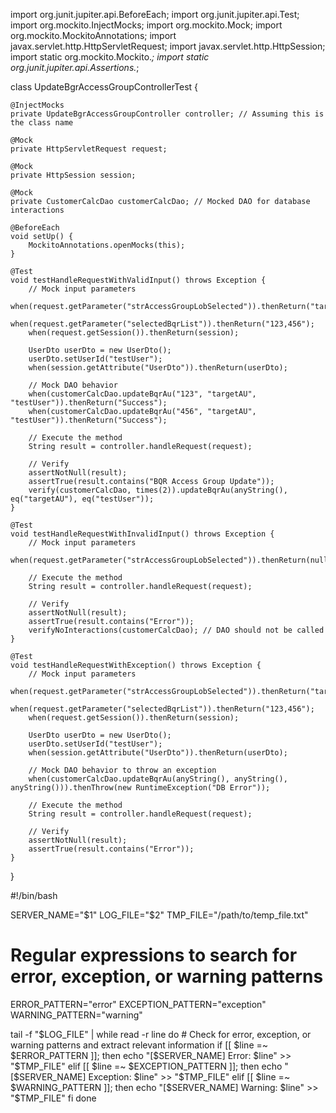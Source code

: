 

import org.junit.jupiter.api.BeforeEach;
import org.junit.jupiter.api.Test;
import org.mockito.InjectMocks;
import org.mockito.Mock;
import org.mockito.MockitoAnnotations;
import javax.servlet.http.HttpServletRequest;
import javax.servlet.http.HttpSession;
import static org.mockito.Mockito.*;
import static org.junit.jupiter.api.Assertions.*;

class UpdateBgrAccessGroupControllerTest {

    @InjectMocks
    private UpdateBgrAccessGroupController controller; // Assuming this is the class name

    @Mock
    private HttpServletRequest request;

    @Mock
    private HttpSession session;

    @Mock
    private CustomerCalcDao customerCalcDao; // Mocked DAO for database interactions

    @BeforeEach
    void setUp() {
        MockitoAnnotations.openMocks(this);
    }

    @Test
    void testHandleRequestWithValidInput() throws Exception {
        // Mock input parameters
        when(request.getParameter("strAccessGroupLobSelected")).thenReturn("targetAU");
        when(request.getParameter("selectedBqrList")).thenReturn("123,456");
        when(request.getSession()).thenReturn(session);

        UserDto userDto = new UserDto();
        userDto.setUserId("testUser");
        when(session.getAttribute("UserDto")).thenReturn(userDto);

        // Mock DAO behavior
        when(customerCalcDao.updateBqrAu("123", "targetAU", "testUser")).thenReturn("Success");
        when(customerCalcDao.updateBqrAu("456", "targetAU", "testUser")).thenReturn("Success");

        // Execute the method
        String result = controller.handleRequest(request);

        // Verify
        assertNotNull(result);
        assertTrue(result.contains("BQR Access Group Update"));
        verify(customerCalcDao, times(2)).updateBqrAu(anyString(), eq("targetAU"), eq("testUser"));
    }

    @Test
    void testHandleRequestWithInvalidInput() throws Exception {
        // Mock input parameters
        when(request.getParameter("strAccessGroupLobSelected")).thenReturn(null);

        // Execute the method
        String result = controller.handleRequest(request);

        // Verify
        assertNotNull(result);
        assertTrue(result.contains("Error"));
        verifyNoInteractions(customerCalcDao); // DAO should not be called
    }

    @Test
    void testHandleRequestWithException() throws Exception {
        // Mock input parameters
        when(request.getParameter("strAccessGroupLobSelected")).thenReturn("targetAU");
        when(request.getParameter("selectedBqrList")).thenReturn("123,456");
        when(request.getSession()).thenReturn(session);

        UserDto userDto = new UserDto();
        userDto.setUserId("testUser");
        when(session.getAttribute("UserDto")).thenReturn(userDto);

        // Mock DAO behavior to throw an exception
        when(customerCalcDao.updateBqrAu(anyString(), anyString(), anyString())).thenThrow(new RuntimeException("DB Error"));

        // Execute the method
        String result = controller.handleRequest(request);

        // Verify
        assertNotNull(result);
        assertTrue(result.contains("Error"));
    }
}


#!/bin/bash

SERVER_NAME="$1"
LOG_FILE="$2"
TMP_FILE="/path/to/temp_file.txt"

# Regular expressions to search for error, exception, or warning patterns
ERROR_PATTERN="error"
EXCEPTION_PATTERN="exception"
WARNING_PATTERN="warning"

tail -f "$LOG_FILE" | while read -r line
do
    # Check for error, exception, or warning patterns and extract relevant information
    if [[ $line =~ $ERROR_PATTERN ]]; then
        echo "[$SERVER_NAME] Error: $line" >> "$TMP_FILE"
    elif [[ $line =~ $EXCEPTION_PATTERN ]]; then
        echo "[$SERVER_NAME] Exception: $line" >> "$TMP_FILE"
    elif [[ $line =~ $WARNING_PATTERN ]]; then
        echo "[$SERVER_NAME] Warning: $line" >> "$TMP_FILE"
    fi
done
